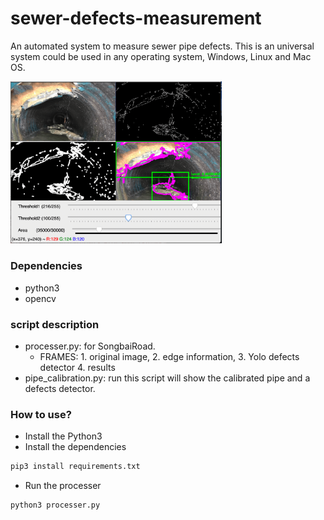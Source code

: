 # sewer-defects-measurement

An automated system to measure sewer pipe defects. This is an universal system could be used in any operating system, Windows, Linux and Mac OS.

<img src="./screenshots/interface.png" alt="screenshots" style="zoom:33%;" />

### Dependencies

- python3
- opencv

### script description

- processer.py: for SongbaiRoad.
  - FRAMES: 1. original image, 2. edge information, 3. Yolo defects detector 4. results
- pipe_calibration.py: run this script will show the calibrated pipe and a defects detector.

### How to use?

- Install the Python3
- Install the dependencies

```bash
pip3 install requirements.txt
```

- Run the processer

```bash
python3 processer.py
```

